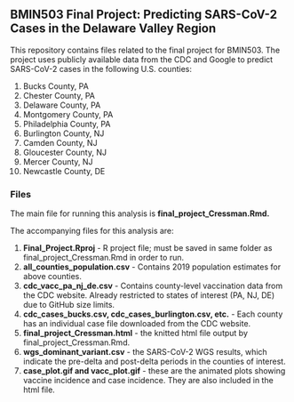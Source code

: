 ## BMIN503 Final Project: Predicting SARS-CoV-2 Cases in the Delaware Valley Region

This repository contains files related to the final project for BMIN503. The project uses publicly available data from the CDC and Google to predict SARS-CoV-2 cases in the following U.S. counties:
1. Bucks County, PA
2. Chester County, PA
3. Delaware County, PA
4. Montgomery County, PA
5. Philadelphia County, PA
6. Burlington County, NJ
7. Camden County, NJ
8. Gloucester County, NJ
9. Mercer County, NJ
10. Newcastle County, DE

### Files
The main file for running this analysis is **final_project_Cressman.Rmd.**

The accompanying files for this analysis are:
1. **Final_Project.Rproj** - R project file; must be saved in same folder as final_project_Cressman.Rmd in order to run. 
2. **all_counties_population.csv** - Contains 2019 population estimates for above counties.
3. **cdc_vacc_pa_nj_de.csv** - Contains county-level vaccination data from the CDC website. Already restricted to states of interest (PA, NJ, DE) due to GitHub size limits.
4. **cdc_cases_bucks.csv, cdc_cases_burlington.csv, etc.** - Each county has an individual case file downloaded from the CDC website.
5. **final_project_Cressman.html** - the knitted html file output by final_project_Cressman.Rmd.
6. **wgs_dominant_variant.csv** - the SARS-CoV-2 WGS results, which indicate the pre-delta and post-delta periods in the counties of interest.
7. **case_plot.gif and vacc_plot.gif** - these are the animated plots showing vaccine incidence and case incidence. They are also included in the html file.
